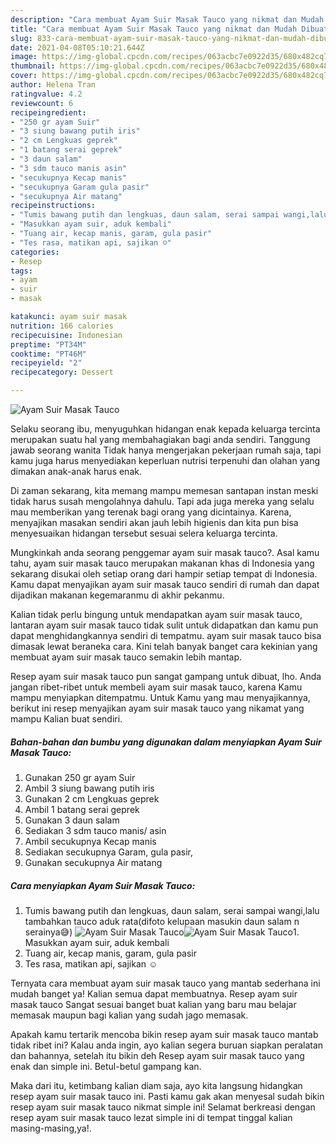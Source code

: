 ```yaml
---
description: "Cara membuat Ayam Suir Masak Tauco yang nikmat dan Mudah Dibuat"
title: "Cara membuat Ayam Suir Masak Tauco yang nikmat dan Mudah Dibuat"
slug: 833-cara-membuat-ayam-suir-masak-tauco-yang-nikmat-dan-mudah-dibuat
date: 2021-04-08T05:10:21.644Z
image: https://img-global.cpcdn.com/recipes/063acbc7e0922d35/680x482cq70/ayam-suir-masak-tauco-foto-resep-utama.jpg
thumbnail: https://img-global.cpcdn.com/recipes/063acbc7e0922d35/680x482cq70/ayam-suir-masak-tauco-foto-resep-utama.jpg
cover: https://img-global.cpcdn.com/recipes/063acbc7e0922d35/680x482cq70/ayam-suir-masak-tauco-foto-resep-utama.jpg
author: Helena Tran
ratingvalue: 4.2
reviewcount: 6
recipeingredient:
- "250 gr ayam Suir"
- "3 siung bawang putih iris"
- "2 cm Lengkuas geprek"
- "1 batang serai geprek"
- "3 daun salam"
- "3 sdm tauco manis asin"
- "secukupnya Kecap manis"
- "secukupnya Garam gula pasir"
- "secukupnya Air matang"
recipeinstructions:
- "Tumis bawang putih dan lengkuas, daun salam, serai sampai wangi,lalu tambahkan tauco aduk rata(difoto kelupaan masukin daun salam n serainya😅)"
- "Masukkan ayam suir, aduk kembali"
- "Tuang air, kecap manis, garam, gula pasir"
- "Tes rasa, matikan api, sajikan ☺"
categories:
- Resep
tags:
- ayam
- suir
- masak

katakunci: ayam suir masak 
nutrition: 166 calories
recipecuisine: Indonesian
preptime: "PT34M"
cooktime: "PT46M"
recipeyield: "2"
recipecategory: Dessert

---
```



![Ayam Suir Masak Tauco](https://img-global.cpcdn.com/recipes/063acbc7e0922d35/680x482cq70/ayam-suir-masak-tauco-foto-resep-utama.jpg)

Selaku seorang ibu, menyuguhkan hidangan enak kepada keluarga tercinta merupakan suatu hal yang membahagiakan bagi anda sendiri. Tanggung jawab seorang  wanita Tidak hanya mengerjakan pekerjaan rumah saja, tapi kamu juga harus menyediakan keperluan nutrisi terpenuhi dan olahan yang dimakan anak-anak harus enak.

Di zaman  sekarang, kita memang mampu memesan santapan instan meski tidak harus susah mengolahnya dahulu. Tapi ada juga mereka yang selalu mau memberikan yang terenak bagi orang yang dicintainya. Karena, menyajikan masakan sendiri akan jauh lebih higienis dan kita pun bisa menyesuaikan hidangan tersebut sesuai selera keluarga tercinta. 



Mungkinkah anda seorang penggemar ayam suir masak tauco?. Asal kamu tahu, ayam suir masak tauco merupakan makanan khas di Indonesia yang sekarang disukai oleh setiap orang dari hampir setiap tempat di Indonesia. Kamu dapat menyajikan ayam suir masak tauco sendiri di rumah dan dapat dijadikan makanan kegemaranmu di akhir pekanmu.

Kalian tidak perlu bingung untuk mendapatkan ayam suir masak tauco, lantaran ayam suir masak tauco tidak sulit untuk didapatkan dan kamu pun dapat menghidangkannya sendiri di tempatmu. ayam suir masak tauco bisa dimasak lewat beraneka cara. Kini telah banyak banget cara kekinian yang membuat ayam suir masak tauco semakin lebih mantap.

Resep ayam suir masak tauco pun sangat gampang untuk dibuat, lho. Anda jangan ribet-ribet untuk membeli ayam suir masak tauco, karena Kamu mampu menyiapkan ditempatmu. Untuk Kamu yang mau menyajikannya, berikut ini resep menyajikan ayam suir masak tauco yang nikamat yang mampu Kalian buat sendiri.

<!--inarticleads1-->

##### Bahan-bahan dan bumbu yang digunakan dalam menyiapkan Ayam Suir Masak Tauco:

1. Gunakan 250 gr ayam Suir
1. Ambil 3 siung bawang putih iris
1. Gunakan 2 cm Lengkuas geprek
1. Ambil 1 batang serai geprek
1. Gunakan 3 daun salam
1. Sediakan 3 sdm tauco manis/ asin
1. Ambil secukupnya Kecap manis
1. Sediakan secukupnya Garam, gula pasir,
1. Gunakan secukupnya Air matang




<!--inarticleads2-->

##### Cara menyiapkan Ayam Suir Masak Tauco:

1. Tumis bawang putih dan lengkuas, daun salam, serai sampai wangi,lalu tambahkan tauco aduk rata(difoto kelupaan masukin daun salam n serainya😅)
<img src="https://img-global.cpcdn.com/steps/2fe0f98e225fb9ea/160x128cq70/ayam-suir-masak-tauco-langkah-memasak-1-foto.jpg" alt="Ayam Suir Masak Tauco"><img src="https://img-global.cpcdn.com/steps/146ad4ec169e71cb/160x128cq70/ayam-suir-masak-tauco-langkah-memasak-1-foto.jpg" alt="Ayam Suir Masak Tauco">1. Masukkan ayam suir, aduk kembali
1. Tuang air, kecap manis, garam, gula pasir
1. Tes rasa, matikan api, sajikan ☺




Ternyata cara membuat ayam suir masak tauco yang mantab sederhana ini mudah banget ya! Kalian semua dapat membuatnya. Resep ayam suir masak tauco Sangat sesuai banget buat kalian yang baru mau belajar memasak maupun bagi kalian yang sudah jago memasak.

Apakah kamu tertarik mencoba bikin resep ayam suir masak tauco mantab tidak ribet ini? Kalau anda ingin, ayo kalian segera buruan siapkan peralatan dan bahannya, setelah itu bikin deh Resep ayam suir masak tauco yang enak dan simple ini. Betul-betul gampang kan. 

Maka dari itu, ketimbang kalian diam saja, ayo kita langsung hidangkan resep ayam suir masak tauco ini. Pasti kamu gak akan menyesal sudah bikin resep ayam suir masak tauco nikmat simple ini! Selamat berkreasi dengan resep ayam suir masak tauco lezat simple ini di tempat tinggal kalian masing-masing,ya!.

